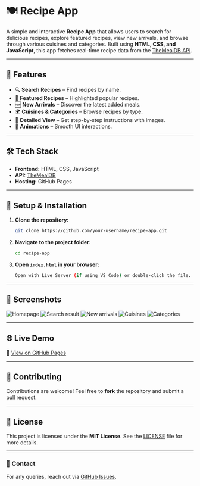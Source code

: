 # 🍽️ Recipe App

A simple and interactive **Recipe App** that allows users to search for delicious recipes, explore featured recipes, view new arrivals, and browse through various cuisines and categories. Built using **HTML, CSS, and JavaScript**, this app fetches real-time recipe data from the [TheMealDB API](https://www.themealdb.com/).

---

## 🌟 Features

- 🔍 **Search Recipes** – Find recipes by name.
- 🌟 **Featured Recipes** – Highlighted popular recipes.
- 🆕 **New Arrivals** – Discover the latest added meals.
- 🌍 **Cuisines & Categories** – Browse recipes by type.
- 📖 **Detailed View** – Get step-by-step instructions with images.
- 🎨 **Animations** – Smooth UI interactions.

---

## 🛠️ Tech Stack

- **Frontend:** HTML, CSS, JavaScript
- **API:** [TheMealDB](https://www.themealdb.com/)
- **Hosting:** GitHub Pages

---

## 🚀 Setup & Installation

1. **Clone the repository:**
   ```sh
   git clone https://github.com/your-username/recipe-app.git
   ```
2. **Navigate to the project folder:**
   ```sh
   cd recipe-app
   ```
3. **Open ************`index.html`************ in your browser:**
   ```sh
   Open with Live Server (if using VS Code) or double-click the file.
   ```

---

## 📸 Screenshots

![Homepage](https://github.com/user-attachments/assets/97bffd7f-2a1a-4d25-befe-d6e154746dd8)
![Search result](https://github.com/user-attachments/assets/6a665b5e-790e-417b-9b11-45f5d1cd615e)
![New arrivals](https://github.com/user-attachments/assets/3e5f88f0-8152-4f4f-a373-a6e4de2f4e60)
![Cuisines](https://github.com/user-attachments/assets/d9e6c78b-870c-48e4-a3cf-76e1ea9e92ce)
![Categories](https://github.com/user-attachments/assets/060274aa-8066-494a-9a67-0c4e5299e716)



---

## 🌐 Live Demo

🔗 [View on GitHub Pages](https://your-username.github.io/recipe-app/)

---

## 🤝 Contributing

Contributions are welcome! Feel free to **fork** the repository and submit a pull request.

---

## 📜 License

This project is licensed under the **MIT License**. See the [LICENSE](LICENSE) file for more details.

---

### 📩 Contact

For any queries, reach out via [GitHub Issues](https://github.com/your-username/recipe-app/issues).


